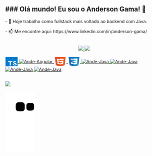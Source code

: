 <h2>### Olá mundo! Eu sou o Anderson Gama! 👋</h2>

<div align="left">
  <p>- 🔭 Hoje trabalho como fullstack mais voltado ao backend com Java.</p>
  <p>- 📫 Me encontre aqui: https://www.linkedin.com/in/anderson-gama/</p>
</div>

<br/>

<div align="center">
  <a href="https://github.com/andegama">
  <img height="180em" src="https://github-readme-stats.vercel.app/api?username=andegama&show_icons=true&theme=dark&include_all_commits=true&count_private=true"/>
  <img height="180em" src="https://github-readme-stats.vercel.app/api/top-langs/?username=andegama&layout=compact&langs_count=7&theme=dark"/>
</div>
  
<div style="display: inline_block"><br>
  <img align="center" alt="Ande-Ts" height="30" width="40" src="https://raw.githubusercontent.com/devicons/devicon/master/icons/typescript/typescript-plain.svg">
  <img align="center" alt="Ande-Angular" height="30" width="40" src="https://cdn.jsdelivr.net/gh/devicons/devicon/icons/angularjs/angularjs-original.svg" />
  <img align="center" alt="Ande-HTML" height="30" width="40" src="https://raw.githubusercontent.com/devicons/devicon/master/icons/html5/html5-original.svg">
  <img align="center" alt="Ande-CSS" height="30" width="40" src="https://raw.githubusercontent.com/devicons/devicon/master/icons/css3/css3-original.svg">
  <img align="center" alt="Ande-Java" height="30" width="40" src="https://cdn.jsdelivr.net/gh/devicons/devicon/icons/java/java-original.svg" />
  <img align="center" alt="Ande-Java" height="30" width="40" src="https://cdn.jsdelivr.net/gh/devicons/devicon/icons/oracle/oracle-original.svg" />
  <img align="center" alt="Ande-Java" height="30" width="40" src="https://cdn.jsdelivr.net/gh/devicons/devicon/icons/spring/spring-original.svg" />
  <img align="center" alt="Ande-Java" height="30" width="40" src="https://cdn.jsdelivr.net/gh/devicons/devicon/icons/git/git-original.svg" />
</div>

  ##
  
<div> 
  <a href="https://www.linkedin.com/in/anderson-gama" target="_blank"><img src="https://img.shields.io/badge/-LinkedIn-%230077B5?style=for-the-badge&logo=linkedin&logoColor=white" target="_blank"></a> 
 
  ![Snake animation](https://github.com/andegama/andegama/blob/output/github-contribution-grid-snake.svg)
 
</div>
